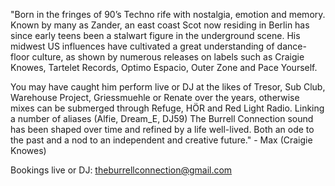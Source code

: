 "Born in the fringes of 90’s Techno rife with nostalgia, emotion and memory. Known by many as Zander, an east coast Scot now residing in Berlin has since early teens been a stalwart figure in the underground scene. His midwest US influences have cultivated a great understanding of dance-floor culture, as shown by numerous releases on labels such as Craigie Knowes, Tartelet Records, Optimo Espacio, Outer Zone and Pace Yourself.

You may have caught him perform live or DJ at the likes of Tresor, Sub Club, Warehouse Project, Griessmuehle or Renate over the years, otherwise mixes can be submerged through Refuge, HÖR and Red Light Radio. Linking a number of aliases (Alfie, Dream_E, DJ59) The Burrell Connection sound has been shaped over time and refined by a life well-lived. Both an ode to the past and a nod to an independent and creative future." - Max (Craigie Knowes)

Bookings live or DJ: theburrellconnection@gmail.com
